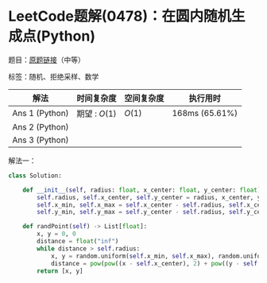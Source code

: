 # LeetCode题解(0478)：在圆内随机生成点(Python)

题目：[原题链接](https://leetcode-cn.com/problems/generate-random-point-in-a-circle/)（中等）

标签：随机、拒绝采样、数学

| 解法           | 时间复杂度    | 空间复杂度 | 执行用时       |
| -------------- | ------------- | ---------- | -------------- |
| Ans 1 (Python) | 期望 : $O(1)$ | $O(1)$     | 168ms (65.61%) |
| Ans 2 (Python) |               |            |                |
| Ans 3 (Python) |               |            |                |

解法一：

```python
class Solution:

    def __init__(self, radius: float, x_center: float, y_center: float):
        self.radius, self.x_center, self.y_center = radius, x_center, y_center
        self.x_min, self.x_max = self.x_center - self.radius, self.x_center + self.radius
        self.y_min, self.y_max = self.y_center - self.radius, self.y_center + self.radius

    def randPoint(self) -> List[float]:
        x, y = 0, 0
        distance = float("inf")
        while distance > self.radius:
            x, y = random.uniform(self.x_min, self.x_max), random.uniform(self.y_min, self.y_max)
            distance = pow(pow((x - self.x_center), 2) + pow((y - self.y_center), 2), 0.5)
        return [x, y]
```